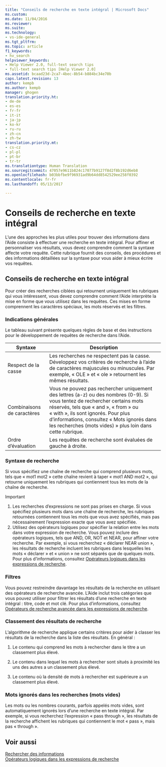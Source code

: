 ```yaml
---
title: "Conseils de recherche en texte intégral | Microsoft Docs"
ms.custom: 
ms.date: 11/04/2016
ms.reviewer: 
ms.suite: 
ms.technology:
- vs-ide-general
ms.tgt_pltfrm: 
ms.topic: article
f1_keywords:
- hv_search
helpviewer_keywords:
- Help Viewer 2.0, full-text search tips
- full-text search tips [Help Viewer 2.0]
ms.assetid: bcaad23d-2ca7-4bec-8b54-b884bc34e70b
caps.latest.revision: 13
author: kempb
ms.author: kempb
manager: ghogen
translation.priority.ht:
- de-de
- es-es
- fr-fr
- it-it
- ja-jp
- ko-kr
- ru-ru
- zh-cn
- zh-tw
translation.priority.mt:
- cs-cz
- pl-pl
- pt-br
- tr-tr
ms.translationtype: Human Translation
ms.sourcegitcommit: 47057e9611b824c17077b9127f8d2f8b192d6eb8
ms.openlocfilehash: b03bbfbe9f96931ad9b64dd8542529ee258f0392
ms.contentlocale: fr-fr
ms.lasthandoff: 05/13/2017

---
```

# <a name="full-text-search-tips"></a>Conseils de recherche en texte intégral
L’une des approches les plus utiles pour trouver des informations dans l’Aide consiste à effectuer une recherche en texte intégral. Pour affiner et personnaliser vos résultats, vous devez comprendre comment la syntaxe affecte votre requête. Cette rubrique fournit des conseils, des procédures et des informations détaillées sur la syntaxe pour vous aider à mieux écrire vos requêtes.  
  
## <a name="full-text-search-tips"></a>Conseils de recherche en texte intégral  
 Pour créer des recherches ciblées qui retournent uniquement les rubriques qui vous intéressent, vous devez comprendre comment l’Aide interprète la mise en forme que vous utilisez dans les requêtes. Ces mises en forme comprennent les caractères spéciaux, les mots réservés et les filtres.  
  
### <a name="general-guidelines"></a>Indications générales  
 Le tableau suivant présente quelques règles de base et des instructions pour le développement de requêtes de recherche dans l’Aide.  
  
|Syntaxe|Description|  
|------------|-----------------|  
|Respect de la casse|Les recherches ne respectent pas la casse. Développez vos critères de recherche à l’aide de caractères majuscules ou minuscules. Par exemple, « OLE » et « ole » retournent les mêmes résultats.|  
|Combinaisons de caractères|Vous ne pouvez pas rechercher uniquement des lettres (a-z) ou des nombres (0-9). Si vous tentez de rechercher certains mots réservés, tels que « and », « from » ou « with », ils sont ignorés. Pour plus d’informations, consultez « Mots ignorés dans les recherches (mots vides) » plus loin dans cette rubrique.|  
|Ordre d’évaluation|Les requêtes de recherche sont évaluées de gauche à droite.|  
  
### <a name="search-syntax"></a>Syntaxe de recherche  
 Si vous spécifiez une chaîne de recherche qui comprend plusieurs mots, tels que « mot1 mot2 » cette chaîne revient à taper « mot1 AND mot2 », qui retourne uniquement les rubriques qui contiennent tous les mots de la chaîne de recherche.  
  
> [!IMPORTANT]
>  1.  Les recherches d’expressions ne sont pas prises en charge. Si vous spécifiez plusieurs mots dans une chaîne de recherche, les rubriques retournées contiennent tous les mots que vous avez spécifiés, mais pas nécessairement l’expression exacte que vous avez spécifiée.  
> 2.  Utilisez des opérateurs logiques pour spécifier la relation entre les mots dans votre expression de recherche. Vous pouvez inclure des opérateurs logiques, tels que AND, OR, NOT et NEAR, pour affiner votre recherche. Par exemple, si vous recherchez « déclarer NEAR union », les résultats de recherche incluent les rubriques dans lesquelles les mots « déclarer » et « union » ne sont séparés que de quelques mots. Pour plus d’informations, consultez [Opérateurs logiques dans les expressions de recherche](../ide/logical-operators-in-search-expressions.md).  
  
### <a name="filters"></a>Filtres  
 Vous pouvez restreindre davantage les résultats de la recherche en utilisant des opérateurs de recherche avancée. L’Aide inclut trois catégories que vous pouvez utiliser pour filtrer les résultats d’une recherche en texte intégral : titre, code et mot clé. Pour plus d’informations, consultez [Opérateurs de recherche avancée dans les expressions de recherche](../ide/advanced-search-operators-in-search-expressions.md).  
  
### <a name="ranking-of-search-results"></a>Classement des résultats de recherche  
 L’algorithme de recherche applique certains critères pour aider à classer les résultats de la recherche dans la liste des résultats. En général :  
  
1.  Le contenu qui comprend les mots à rechercher dans le titre a un classement plus élevé.  
  
2.  Le contenu dans lequel les mots à rechercher sont situés à proximité les uns des autres a un classement plus élevé.  
  
3.  Le contenu où la densité de mots à rechercher est supérieure a un classement plus élevé.  
  
### <a name="words-ignored-in-searches-stop-words"></a>Mots ignorés dans les recherches (mots vides)  
 Les mots ou les nombres courants, parfois appelés mots vides, sont automatiquement ignorés lors d’une recherche en texte intégral. Par exemple, si vous recherchez l’expression « pass through », les résultats de la recherche affichent les rubriques qui contiennent le mot « pass », mais pas « through ».  
  
## <a name="see-also"></a>Voir aussi  
 [Rechercher des informations](../ide/locate-information.md)   
 [Opérateurs logiques dans les expressions de recherche](../ide/logical-operators-in-search-expressions.md)
